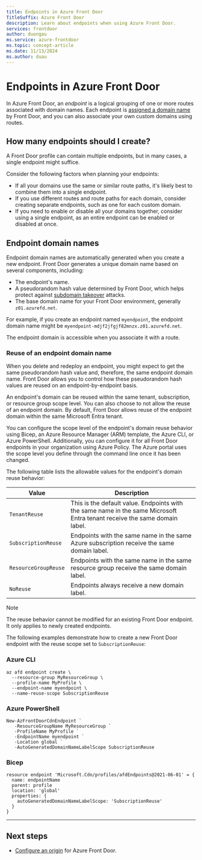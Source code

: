 ```yaml
---
title: Endpoints in Azure Front Door
TitleSuffix: Azure Front Door
description: Learn about endpoints when using Azure Front Door.
services: frontdoor
author: duongau
ms.service: azure-frontdoor
ms.topic: concept-article
ms.date: 11/13/2024
ms.author: duau
---
```


# Endpoints in Azure Front Door

In Azure Front Door, an *endpoint* is a logical grouping of one or more routes associated with domain names. Each endpoint is [assigned a domain name](#endpoint-domain-names) by Front Door, and you can also associate your own custom domains using routes.

## How many endpoints should I create?

A Front Door profile can contain multiple endpoints, but in many cases, a single endpoint might suffice.

Consider the following factors when planning your endpoints:

- If all your domains use the same or similar route paths, it's likely best to combine them into a single endpoint.
- If you use different routes and route paths for each domain, consider creating separate endpoints, such as one for each custom domain.
- If you need to enable or disable all your domains together, consider using a single endpoint, as an entire endpoint can be enabled or disabled at once.

## Endpoint domain names

Endpoint domain names are automatically generated when you create a new endpoint. Front Door generates a unique domain name based on several components, including:

- The endpoint's name.
- A pseudorandom hash value determined by Front Door, which helps protect against [subdomain takeover](../security/fundamentals/subdomain-takeover.md) attacks.
- The base domain name for your Front Door environment, generally `z01.azurefd.net`.

For example, if you create an endpoint named `myendpoint`, the endpoint domain name might be `myendpoint-mdjf2jfgjf82mnzx.z01.azurefd.net`.

The endpoint domain is accessible when you associate it with a route.

### Reuse of an endpoint domain name

When you delete and redeploy an endpoint, you might expect to get the same pseudorandom hash value and, therefore, the same endpoint domain name. Front Door allows you to control how these pseudorandom hash values are reused on an endpoint-by-endpoint basis.

An endpoint's domain can be reused within the same tenant, subscription, or resource group scope level. You can also choose to not allow the reuse of an endpoint domain. By default, Front Door allows reuse of the endpoint domain within the same Microsoft Entra tenant.

You can configure the scope level of the endpoint's domain reuse behavior using Bicep, an Azure Resource Manager (ARM) template, the Azure CLI, or Azure PowerShell. Additionally, you can configure it for all Front Door endpoints in your organization using Azure Policy. The Azure portal uses the scope level you define through the command line once it has been changed.

The following table lists the allowable values for the endpoint's domain reuse behavior:

| Value | Description |
|--|--|
| `TenantReuse` | This is the default value. Endpoints with the same name in the same Microsoft Entra tenant receive the same domain label. |
| `SubscriptionReuse` | Endpoints with the same name in the same Azure subscription receive the same domain label. |
| `ResourceGroupReuse` | Endpoints with the same name in the same resource group receive the same domain label. |
| `NoReuse` | Endpoints always receive a new domain label. |

> [!NOTE]
> The reuse behavior cannot be modified for an existing Front Door endpoint. It only applies to newly created endpoints.

The following examples demonstrate how to create a new Front Door endpoint with the reuse scope set to `SubscriptionReuse`:

### Azure CLI

```azurecli
az afd endpoint create \
  --resource-group MyResourceGroup \
  --profile-name MyProfile \
  --endpoint-name myendpoint \
  --name-reuse-scope SubscriptionReuse
```

### Azure PowerShell

```azurepowershell
New-AzFrontDoorCdnEndpoint `
   -ResourceGroupName MyResourceGroup `
   -ProfileName MyProfile `
   -EndpointName myendpoint `
   -Location global `
   -AutoGeneratedDomainNameLabelScope SubscriptionReuse
```

### Bicep

```bicep
resource endpoint 'Microsoft.Cdn/profiles/afdEndpoints@2021-06-01' = {
  name: endpointName
  parent: profile
  location: 'global'
  properties: {
    autoGeneratedDomainNameLabelScope: 'SubscriptionReuse'
  }
}
```

---

## Next steps

* [Configure an origin](origin.md) for Azure Front Door.
